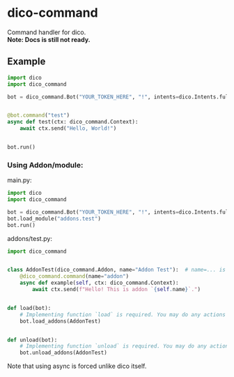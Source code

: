 # dico-command
Command handler for dico.  
**Note: Docs is still not ready.**

## Example

```py
import dico
import dico_command

bot = dico_command.Bot("YOUR_TOKEN_HERE", "!", intents=dico.Intents.full())


@bot.command("test")
async def test(ctx: dico_command.Context):
    await ctx.send("Hello, World!")


bot.run()
```

### Using Addon/module:

main.py:
```py
import dico
import dico_command

bot = dico_command.Bot("YOUR_TOKEN_HERE", "!", intents=dico.Intents.full())
bot.load_module("addons.test")
bot.run()
```

addons/test.py:
```py
import dico_command


class AddonTest(dico_command.Addon, name="Addon Test"):  # name=... is optional
    @dico_command.command(name="addon")
    async def example(self, ctx: dico_command.Context):
        await ctx.send(f"Hello! This is addon `{self.name}`.")


def load(bot):
    # Implementing function `load` is required. You may do any actions here.
    bot.load_addons(AddonTest)


def unload(bot):
    # Implementing function `unload` is required. You may do any actions here.
    bot.unload_addons(AddonTest)

```

Note that using async is forced unlike dico itself.
